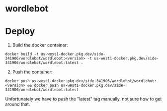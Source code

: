 # wordlebot

# Deploy

1. Build the docker container:

```
docker build -t us-west1-docker.pkg.dev/side-341906/wordlebot/wordlebot:<version> -t us-west1-docker.pkg.dev/side-341906/wordlebot/wordlebot:latest .
```

2. Push the container:

```
docker push us-west1-docker.pkg.dev/side-341906/wordlebot/wordlebot:<version> && docker push us-west1-docker.pkg.dev/side-341906/wordlebot/wordlebot:latest
```

Unfortunately we have to push the "latest" tag manually, not sure how to get around that.
